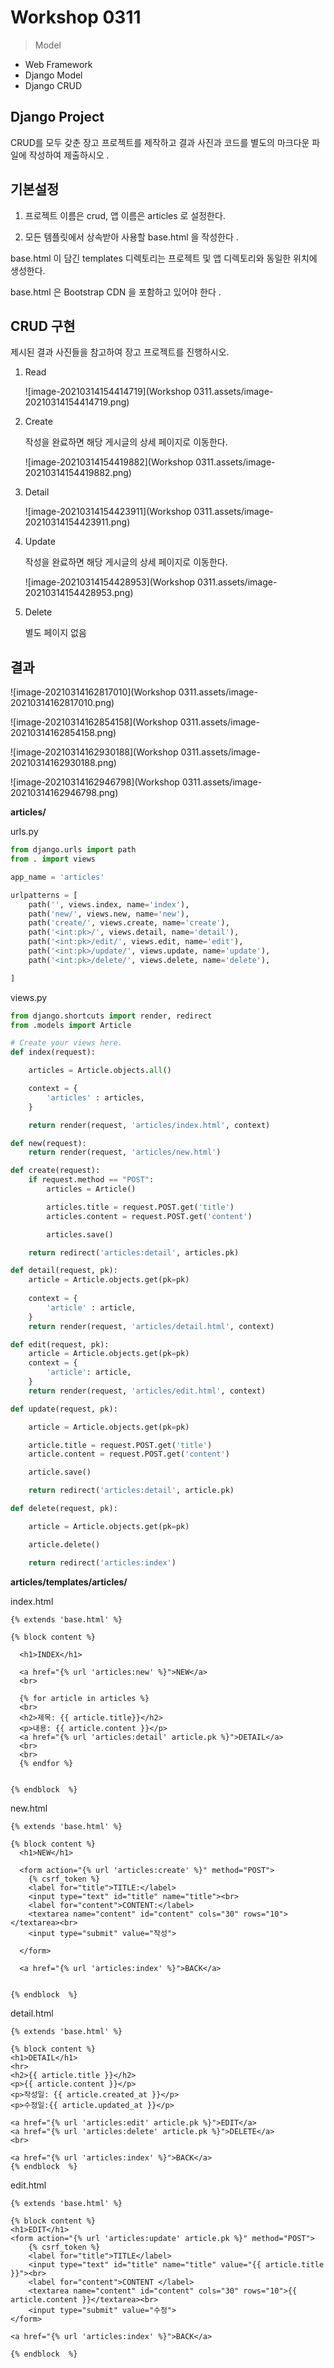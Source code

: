 # Workshop 0311

> Model



* Web Framework
* Django Model
* Django CRUD



## Django Project

CRUD를 모두 갖춘 장고 프로젝트를 제작하고 결과 사진과 코드를 별도의 마크다운 파일에 작성하여 제출하시오 .



## 기본설정

1) 프로젝트 이름은 crud, 앱 이름은 articles 로 설정한다.

2) 모든 템플릿에서 상속받아 사용할 base.html 을 작성한다 .

base.html 이 담긴 templates 디렉토리는 프로젝트 및 앱 디렉토리와 동일한 위치에 생성한다.

base.html 은 Bootstrap CDN 을 포함하고 있어야 한다 .



## CRUD 구현

제시된 결과 사진들을 참고하여 장고 프로젝트를 진행하시오.



1. Read

   ![image-20210314154414719](Workshop 0311.assets/image-20210314154414719.png)

2. Create

   작성을 완료하면 해당 게시글의 상세 페이지로 이동한다.

   ![image-20210314154419882](Workshop 0311.assets/image-20210314154419882.png)

3. Detail

   ![image-20210314154423911](Workshop 0311.assets/image-20210314154423911.png)

4. Update

   작성을 완료하면 해당 게시글의 상세 페이지로 이동한다.

   ![image-20210314154428953](Workshop 0311.assets/image-20210314154428953.png)

5. Delete

   별도 페이지 없음





## 결과

![image-20210314162817010](Workshop 0311.assets/image-20210314162817010.png)



![image-20210314162854158](Workshop 0311.assets/image-20210314162854158.png)

![image-20210314162930188](Workshop 0311.assets/image-20210314162930188.png)

![image-20210314162946798](Workshop 0311.assets/image-20210314162946798.png)



**articles/**



urls.py

```python
from django.urls import path
from . import views

app_name = 'articles'

urlpatterns = [
    path('', views.index, name='index'),
    path('new/', views.new, name='new'),
    path('create/', views.create, name='create'),
    path('<int:pk>/', views.detail, name='detail'),
    path('<int:pk>/edit/', views.edit, name='edit'),
    path('<int:pk>/update/', views.update, name='update'),
    path('<int:pk>/delete/', views.delete, name='delete'),

]
```



views.py

```python
from django.shortcuts import render, redirect
from .models import Article

# Create your views here.
def index(request):

    articles = Article.objects.all()

    context = {
        'articles' : articles,
    }

    return render(request, 'articles/index.html', context)

def new(request):
    return render(request, 'articles/new.html')

def create(request):
    if request.method == "POST":
        articles = Article()

        articles.title = request.POST.get('title')
        articles.content = request.POST.get('content')

        articles.save()

    return redirect('articles:detail', articles.pk)

def detail(request, pk):
    article = Article.objects.get(pk=pk)
    
    context = {
        'article' : article,
    }
    return render(request, 'articles/detail.html', context)

def edit(request, pk):
    article = Article.objects.get(pk=pk)
    context = {
        'article': article,
    }
    return render(request, 'articles/edit.html', context)

def update(request, pk):

    article = Article.objects.get(pk=pk)

    article.title = request.POST.get('title')
    article.content = request.POST.get('content')

    article.save()

    return redirect('articles:detail', article.pk)

def delete(request, pk):

    article = Article.objects.get(pk=pk)

    article.delete()

    return redirect('articles:index')

```





**articles/templates/articles/**



index.html

```django
{% extends 'base.html' %}

{% block content %}

  <h1>INDEX</h1>
  
  <a href="{% url 'articles:new' %}">NEW</a>
  <br>
  
  {% for article in articles %}
  <br>
  <h2>제목: {{ article.title}}</h2>
  <p>내용: {{ article.content }}</p>
  <a href="{% url 'articles:detail' article.pk %}">DETAIL</a>
  <br>
  <br>
  {% endfor %}

  
{% endblock  %}
```



new.html

```django
{% extends 'base.html' %}

{% block content %}
  <h1>NEW</h1>

  <form action="{% url 'articles:create' %}" method="POST">
    {% csrf_token %}
    <label for="title">TITLE:</label>
    <input type="text" id="title" name="title"><br>
    <label for="content">CONTENT:</label>
    <textarea name="content" id="content" cols="30" rows="10"></textarea><br>
    <input type="submit" value="작성">
  
  </form>

  <a href="{% url 'articles:index' %}">BACK</a>
  

{% endblock  %}
```





detail.html

```django
{% extends 'base.html' %}

{% block content %}
<h1>DETAIL</h1>
<hr>
<h2>{{ article.title }}</h2>
<p>{{ article.content }}</p>
<p>작성일: {{ article.created_at }}</p>
<p>수정일:{{ article.updated_at }}</p>

<a href="{% url 'articles:edit' article.pk %}">EDIT</a>
<a href="{% url 'articles:delete' article.pk %}">DELETE</a>
<br>

<a href="{% url 'articles:index' %}">BACK</a>
{% endblock  %}
```



edit.html

```django
{% extends 'base.html' %}

{% block content %}
<h1>EDIT</h1>
<form action="{% url 'articles:update' article.pk %}" method="POST">
    {% csrf_token %}
    <label for="title">TITLE</label>
    <input type="text" id="title" name="title" value="{{ article.title }}"><br>
    <label for="content">CONTENT </label>
    <textarea name="content" id="content" cols="30" rows="10">{{ article.content }}</textarea><br>
    <input type="submit" value="수정">
</form>

<a href="{% url 'articles:index' %}">BACK</a>

{% endblock  %}
```

